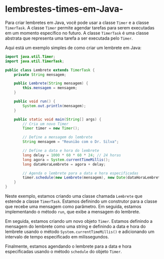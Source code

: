 # lembrestes-times-em-Java-


Para criar lembretes em Java, você pode usar a classe `Timer` e a classe `TimerTask`. A classe `Timer` permite agendar tarefas para serem executadas em um momento específico no futuro. A classe `TimerTask` é uma classe abstrata que representa uma tarefa a ser executada pelo `Timer`.

Aqui está um exemplo simples de como criar um lembrete em Java:

```java
import java.util.Timer;
import java.util.TimerTask;

public class Lembrete extends TimerTask {
    private String mensagem;

    public Lembrete(String mensagem) {
        this.mensagem = mensagem;
    }

    public void run() {
        System.out.println(mensagem);
    }

    public static void main(String[] args) {
        // Cria um novo Timer
        Timer timer = new Timer();

        // Define a mensagem do lembrete
        String mensagem = "Reunião com o Dr. Silva";

        // Define a data e hora do lembrete
        long delay = 1000 * 60 * 60 * 24; // 24 horas
        long agora = System.currentTimeMillis();
        long dataHoraLembrete = agora + delay;

        // Agenda o lembrete para a data e hora especificadas
        timer.schedule(new Lembrete(mensagem), new Date(dataHoraLembrete));
    }
}
```

Neste exemplo, estamos criando uma classe chamada `Lembrete` que estende a classe `TimerTask`. Estamos definindo um construtor para a classe que recebe uma mensagem como parâmetro. Em seguida, estamos implementando o método `run`, que exibe a mensagem do lembrete.

Em seguida, estamos criando um novo objeto `Timer`. Estamos definindo a mensagem do lembrete como uma string e definindo a data e hora do lembrete usando o método `System.currentTimeMillis()` e adicionando um intervalo de tempo especificado em milissegundos.

Finalmente, estamos agendando o lembrete para a data e hora especificadas usando o método `schedule` do objeto `Timer`.

